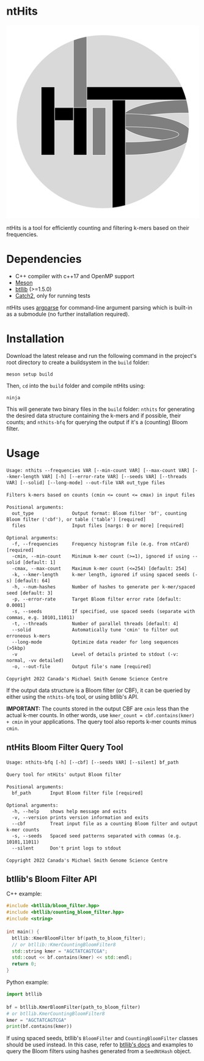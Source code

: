 # ntHits

![Logo](https://github.com/bcgsc/nthits/blob/master/nthits-logo.png)

ntHits is a tool for efficiently counting and filtering k-mers based on their frequencies.

# Dependencies

- C++ compiler with c++17 and OpenMP support
- [Meson](https://mesonbuild.com/)
- [btllib](https://github.com/bcgsc/btllib) (>=1.5.0)
- [Catch2](https://github.com/catchorg/Catch2), only for running tests

ntHits uses [argparse](https://github.com/p-ranav/argparse) for command-line argument parsing which is built-in as a submodule (no further installation required).

# Installation

Download the latest release and run the following command in the project's root directory to create a buildsystem in the `build` folder:

```shell
meson setup build
```

Then, `cd` into the `build` folder and compile ntHits using:

```shell
ninja
```

This will generate two binary files in the `build` folder: `nthits` for generating the desired data structure containing the k-mers and if possible, their counts; and `nthits-bfq` for querying the output if it's a (counting) Bloom filter.

# Usage

```
Usage: nthits --frequencies VAR [--min-count VAR] [--max-count VAR] [--kmer-length VAR] [-h] [--error-rate VAR] [--seeds VAR] [--threads VAR] [--solid] [--long-mode] --out-file VAR out_type files

Filters k-mers based on counts (cmin <= count <= cmax) in input files

Positional arguments:
  out_type              Output format: Bloom filter 'bf', counting Bloom filter ('cbf'), or table ('table') [required]
  files                 Input files [nargs: 0 or more] [required]

Optional arguments:
  -f, --frequencies     Frequency histogram file (e.g. from ntCard) [required]
  -cmin, --min-count    Minimum k-mer count (>=1), ignored if using --solid [default: 1]
  -cmax, --max-count    Maximum k-mer count (<=254) [default: 254]
  -k, --kmer-length     k-mer length, ignored if using spaced seeds (-s) [default: 64]
  -h, --num-hashes      Number of hashes to generate per k-mer/spaced seed [default: 3]
  -p, --error-rate      Target Bloom filter error rate [default: 0.0001]
  -s, --seeds           If specified, use spaced seeds (separate with commas, e.g. 10101,11011) 
  -t, --threads         Number of parallel threads [default: 4]
  --solid               Automatically tune 'cmin' to filter out erroneous k-mers 
  --long-mode           Optimize data reader for long sequences (>5kbp) 
  -v                    Level of details printed to stdout (-v: normal, -vv detailed) 
  -o, --out-file        Output file's name [required]

Copyright 2022 Canada's Michael Smith Genome Science Centre
```

If the output data structure is a Bloom filter (or CBF), it can be queried by either using the `nthits-bfq` tool, or using btllib's API.

**IMPORTANT:** The counts stored in the output CBF are `cmin` less than the actual k-mer counts. In other words, use `kmer_count = cbf.contains(kmer) + cmin` in your applications. The query tool also reports k-mer counts minus `cmin`.

## ntHits Bloom Filter Query Tool

```none
Usage: nthits-bfq [-h] [--cbf] [--seeds VAR] [--silent] bf_path

Query tool for ntHits' output Bloom filter

Positional arguments:
  bf_path       Input Bloom filter file [required]

Optional arguments:
  -h, --help    shows help message and exits 
  -v, --version prints version information and exits 
  --cbf         Treat input file as a counting Bloom filter and output k-mer counts 
  -s, --seeds   Spaced seed patterns separated with commas (e.g. 10101,11011) 
  --silent      Don't print logs to stdout 

Copyright 2022 Canada's Michael Smith Genome Science Centre
```

## btllib's Bloom Filter API

C++ example:

```c++
#include <btllib/bloom_filter.hpp>
#include <btllib/counting_bloom_filter.hpp>
#include <string>

int main() {
  btllib::KmerBloomFilter bf(path_to_bloom_filter);
  // or btllib::KmerCountingBloomFilter8 
  std::string kmer = "AGCTATCAGTCGA";
  std::cout << bf.contains(kmer) << std::endl;
  return 0;
}

```

Python example:

```python
import btllib

bf = btllib.KmerBloomFilter(path_to_bloom_filter)
# or btllib.KmerCountingBloomFilter8
kmer = "AGCTATCAGTCGA"
print(bf.contains(kmer))
```

If using spaced seeds, btllib's `BloomFilter` and `CountingBloomFilter` classes should be used instead. In this case, refer to [btllib's docs](https://bcgsc.github.io/btllib/) and examples to query the Bloom filters using hashes generated from a `SeedNtHash` object.
